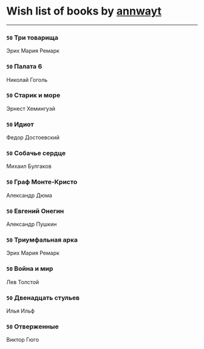 # Wish list of books by [annwayt](http://vk.com/id31966279)
---

### `50` Три товарища
Эрих Мария Ремарк

### `50` Палата 6
Николай Гоголь

### `50` Старик и море
Эрнест Хемингуэй

### `50` Идиот
Федор Достоевский

### `50` Собачье сердце
Михаил Булгаков

### `50` Граф Монте-Кристо
Александр Дюма

### `50` Евгений Онегин
Александр Пушкин

### `50` Триумфальная арка
Эрих Мария Ремарк

### `50` Война и мир
Лев Толстой

### `50` Двенадцать стульев
Илья Ильф

### `50` Отверженные
Виктор Гюго

